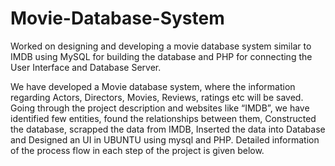 # Movie-Database-System

Worked on designing and developing a movie database system similar to IMDB using MySQL for building the database and PHP for connecting the User Interface and Database Server.

We have developed a Movie database system, where the information regarding Actors, Directors, Movies, Reviews, ratings etc will be saved. Going through the project description and websites like “IMDB”, we have identified few entities, found the relationships between them, Constructed the database, scrapped the data from IMDB, Inserted the data into Database and Designed an UI in UBUNTU using mysql and PHP. Detailed information of the process flow in each step of the project is given below.
